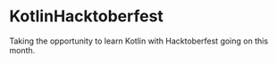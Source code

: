 # KotlinHacktoberfest
Taking the opportunity to learn Kotlin with Hacktoberfest going on this month.
